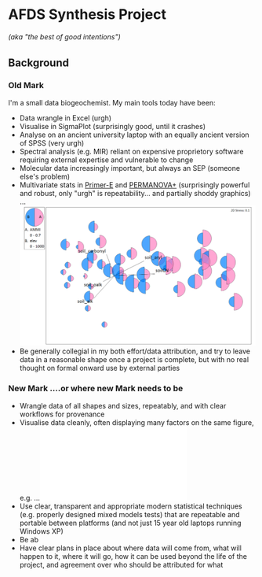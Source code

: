 # AFDS Synthesis Project
###### (aka "_the best of good intentions_")

## Background
### Old Mark

I'm a small data biogeochemist. My main tools today have been:

* Data wrangle in Excel (urgh)
* Visualise in SigmaPlot (surprisingly good, until it crashes)
* Analyse on an ancient university laptop with an equally ancient version of SPSS (very urgh)
* Spectral analysis (e.g. MIR) reliant on expensive proprietory software requiring external expertise and vulnerable to change
* Molecular data increasingly important, but always an SEP (someone else's problem)
* Multivariate stats in [Primer-E](https://www.primer-e.com/our-software/primer-version-7/?currency=NZD) and [PERMANOVA+](http://www.primer-e.com/our-software/permanova-add-on/?currency=NZD) (surprisingly powerful and robust, only "urgh" is repeatability... and partially shoddy graphics)
...![MDS](./outputs/Graph21.png)
* Be generally collegial in my both effort/data attribution, and try to leave data in a reasonable shape once a project is complete, but with no real thought on formal onward use by external parties


### New Mark ....or where new Mark needs to be

* Wrangle data of all shapes and sizes, repeatably, and with clear workflows for provenance
* Visualise data cleanly, often displaying many factors on the same figure, e.g. 
...![15N data](./outputs/Rplot03.pdf)
* Use clear, transparent and appropriate modern statistical techniques (e.g. properly designed mixed models tests) that are repeatable and portable between platforms (and not just 15 year old laptops running Windows XP)
* Be ab
* Have clear plans in place about where data will come from, what will happen to it, where it will go, how it can be used beyond the life of the project, and agreement over who should be attributed for what

